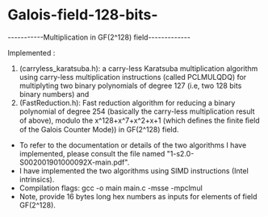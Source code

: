 # Galois-field-128-bits-
-----------Multiplication in GF(2^128) field-------------

Implemented :
  1. (carryless_karatsuba.h): a carry-less Karatsuba multiplication algorithm  using carry-less multiplication instructions (called PCLMULQDQ) for multiplyting two binary polynomials of degree 127 (i.e, two 128 bits binary numbers) and
  2. (FastReduction.h): Fast reduction algorithm for reducing a binary polynomial of degree 254 (basically the carry-less multiplication result of above), modulo the x^128+x^7+x^2+x+1 (which deﬁnes the ﬁnite ﬁeld of the Galois Counter Mode)) in GF(2^128) field.

* To refer to the documentation or details of the two algorithms I have implemented, please consult the file named "1-s2.0-S002001901000092X-main.pdf".
* I have implemented the two algorithms using SIMD instructions (Intel intrinsics).
* Compilation flags: gcc -o main main.c -msse -mpclmul
* Note, provide 16 bytes long hex numbers as inputs for elements of field GF(2^128). 

     
